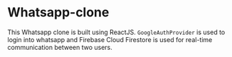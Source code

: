 # Whatsapp-clone

This Whatsapp clone is built using ReactJS. 
`GoogleAuthProvider` is used to login into whatsapp and Firebase Cloud Firestore is used for real-time communication between two users.
